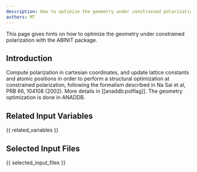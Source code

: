 ```yaml
---
description: How to optimize the geometry under constrained polarization
authors: MT
---
```

<!--- This is the source file for this topics. Can be edited. -->

This page gives hints on how to optimize the geometry under constrained polarization with the ABINIT package.

## Introduction

Compute polarization in cartesian coordinates, and update lattice constants
and atomic positions in order to perform a structural optimization at
constrained polarization, following the formalism described in Na Sai et al,
PRB 66, 104108 (2002). More details in [[anaddb:polflag]]. The geometry
optimization is done in ANADDB.

## Related Input Variables

{{ related_variables }}

## Selected Input Files

{{ selected_input_files }}

